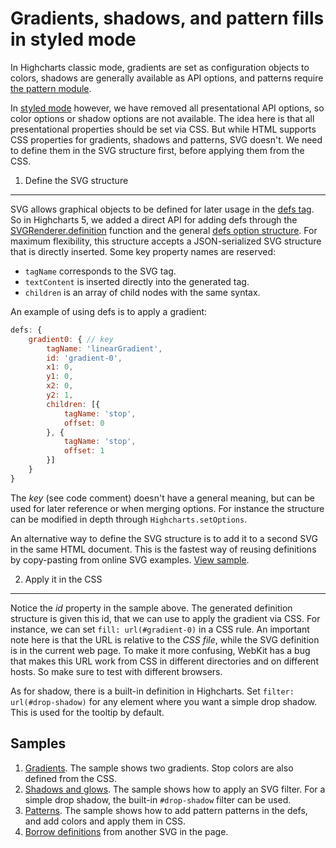 Gradients, shadows, and pattern fills in styled mode
===

In Highcharts classic mode, gradients are set as configuration objects to colors, shadows are generally available as API options, and patterns require [the pattern module](https://www.highcharts.com/docs/chart-design-and-style/pattern-fills). 

In [styled mode](https://highcharts.com/docs/chart-design-and-style/style-by-css) however, we have removed all presentational API options, so color options or shadow options are not available. The idea here is that all presentational properties should be set via CSS. But while HTML supports CSS properties for gradients, shadows and patterns, SVG doesn't. We need to define them in the SVG structure first, before applying them from the CSS.

1. Define the SVG structure
----------------------------

SVG allows graphical objects to be defined for later usage in the [defs tag](https://developer.mozilla.org/en-US/docs/Web/SVG/Element/defs). So in Highcharts 5, we added a direct API for adding defs through the [SVGRenderer.definition](https://api.highcharts.com/highcharts/SVGRenderer.definition) function and the general [defs option structure](https://api.highcharts.com/highcharts/defs). For maximum flexibility, this structure accepts a JSON-serialized SVG structure that is directly inserted. Some key property names are reserved:

*   `tagName` corresponds to the SVG tag.
*   `textContent` is inserted directly into the generated tag.
*   `children` is an array of child nodes with the same syntax.

An example of using defs is to apply a gradient: 

```js
defs: {
    gradient0: { // key
        tagName: 'linearGradient',
        id: 'gradient-0',
        x1: 0,
        y1: 0,
        x2: 0,
        y2: 1,
        children: [{
            tagName: 'stop',
            offset: 0
        }, {
            tagName: 'stop',
            offset: 1
        }]
    }
}
```

The _key_ (see code comment) doesn't have a general meaning, but can be used for later reference or when merging options. For instance the structure can be modified in depth through `Highcharts.setOptions`. 

An alternative way to define the SVG structure is to add it to a second SVG in the same HTML document. This is the fastest way of reusing definitions by copy-pasting from online SVG examples. [View sample](https://jsfiddle.net/gh/get/library/pure/highcharts/highcharts/tree/master/samples/highcharts/css/gradient-island/).

2. Apply it in the CSS
-----------------------

Notice the _id_ property in the sample above. The generated definition structure is given this id, that we can use to apply the gradient via CSS. For instance, we can set `fill: url(#gradient-0)` in a CSS rule. An important note here is that the URL is relative to the _CSS file_, while the SVG definition is in the current web page. To make it more confusing, WebKit has a bug that makes this URL work from CSS in different directories and on different hosts. So make sure to test with different browsers.

As for shadow, there is a built-in definition in Highcharts. Set `filter: url(#drop-shadow)` for any element where you want a simple drop shadow. This is used for the tooltip by default.

Samples
-------

1.  [Gradients](https://jsfiddle.net/gh/get/library/pure/highcharts/highcharts/tree/master/samples/highcharts/css/gradient/). The sample shows two gradients. Stop colors are also defined from the CSS.
2.  [Shadows and glows](https://jsfiddle.net/gh/get/library/pure/highcharts/highcharts/tree/master/samples/highcharts/css/shadow/). The sample shows how to apply an SVG filter. For a simple drop shadow, the built-in `#drop-shadow` filter can be used.
3.  [Patterns](https://jsfiddle.net/gh/get/library/pure/highcharts/highcharts/tree/master/samples/highcharts/css/pattern/). The sample shows how to add pattern patterns in the defs, and add colors and apply them in CSS. 
4.  [Borrow definitions](https://jsfiddle.net/gh/get/library/pure/highcharts/highcharts/tree/master/samples/highcharts/css/gradient-island/) from another SVG in the page.

